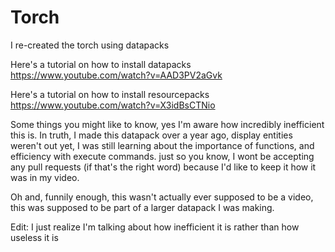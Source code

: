 # Torch
I re-created the torch using datapacks

Here's a tutorial on how to install datapacks
  https://www.youtube.com/watch?v=AAD3PV2aGvk
  
Here's a tutorial on how to install resourcepacks
  https://www.youtube.com/watch?v=X3idBsCTNio
  
Some things you might like to know, yes I'm aware how incredibly inefficient this is.
In truth, I made this datapack over a year ago, display entities weren't out yet,
I was still learning about the importance of functions, and efficiency with execute commands.
just so you know, I wont be accepting any pull requests (if that's the right word) because I'd
like to keep it how it was in my video.

Oh and, funnily enough, this wasn't actually ever supposed
to be a video, this was supposed to be part of a larger datapack I was
making.

Edit: I just realize I'm talking about how inefficient it is rather than how useless it is
